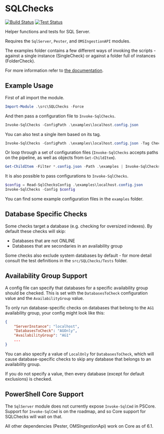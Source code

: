 # SQLChecks
[![Build Status](https://img.shields.io/appveyor/ci/taddison/SQLChecks.svg)](https://ci.appveyor.com/project/taddison/sqlchecks)
[![Test Status](https://img.shields.io/appveyor/tests/taddison/SQLChecks.svg)](https://ci.appveyor.com/project/taddison/sqlchecks/build/tests)

Helper functions and tests for SQL Server.

Requires the `SqlServer`, `Pester`, and `OMSIngestionAPI` modules.

The examples folder contains a few different ways of invoking the scripts - against a single instance (SingleCheck) or against a folder full of instances (FolderCheck).

For more information refer to [the documentation](./docs/Readme.md).

## Example Usage
First of all import the module.

```powershell
Import-Module .\src\SQLChecks -Force
```

And then pass a configuration file to `Invoke-SqlChecks`.

```powershell
Invoke-SqlChecks -ConfigPath .\examples\localhost.config.json
```

You can also test a single item based on its tag.

```powershell
Invoke-SqlChecks -ConfigPath .\examples\localhost.config.json -Tag CheckForOversizedIndexes
```

Or loop through a set of configuration files (`Invoke-SqlChecks` accepts paths on the pipeline, as well as objects from `Get-ChildItem`).

```powershell
Get-ChildItem -Filter *.config.json -Path .\examples | Invoke-SqlChecks
```

It is also possible to pass configurations to `Invoke-SqlChecks`.

```powershell
$config = Read-SqlChecksConfig .\examples\localhost.config.json
Invoke-SqlChecks -Config $config
```

You can find some example configuration files in the `examples` folder.

## Database Specific Checks
Some checks target a database (e.g. checking for oversized indexes).  By default these checks will skip:

- Databases that are not ONLINE
- Databases that are secondaries in an availability group

Some checks also exclude system databases by default - for more detail consult the test definitions in the `src/SQLChecks/Tests` folder.

## Availability Group Support
A config file can specify that databases for a specific availability group should be checked.  This is set with the `DatabasesToCheck` configuration value and the `AvailabilityGroup` value.

To only run database-specific checks on databases that belong to the `AG1` availability group, your config might look like this:

```json
{
    "ServerInstance": "localhost",
    "DatabasesToCheck": "AGOnly",
    "AvailabilityGroup": "AG1"
    ...
}
```

You can also specify a value of `LocalOnly` for `DatabasesToCheck`, which will cause database-specific checks to skip any database that belongs to an availability group.

If you do not specify a value, then every database (except for default exclusions) is checked.

## PowerShell Core Support
The `SqlServer` module does not currently expose `Invoke-SqlCmd` in PSCore.  Support for `Invoke-SqlCmd` is on the roadmap, and so Core support for SQLChecks will wait on that.

All other dependencies (Pester, OMSIngestionApi) work on Core as of 6.1.
